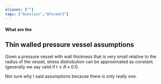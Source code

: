 ```yaml
---
aliases: [""]
tags: ["Question","QFormat3"]
---
```


#### What are the
## Thin walled pressure vessel assumptions
Given a pressure vessel with wall thickness that is very small relative to the radius of the vessel, stress distrobution can be approximated as constant. (generally we say valid if $t\leq R\times0.1$).

Not sure why I said assumptions because there is only really one.